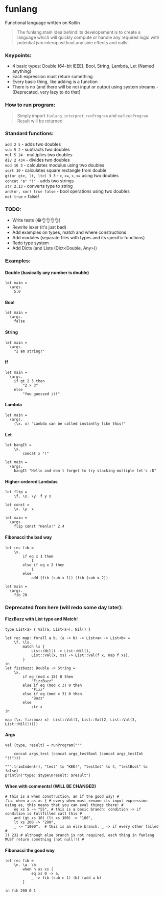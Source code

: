 # funlang
Functional language written on Kotlin
> The funlang.main idea behind its developement is to create a language which will quickly compute or handle any required logic with potential jvm interop without any side effects and nulls!

### Keypoints:
- 4 basic types: Double (64-bit IEEE), Bool, String, Lambda, Let (Named anything)
- Each expression must return something
- Every basic thing, like adding is a function
- There is no (and there will be no) input or output using system streams - [Deprecated, very lazy to do that]

### How to run program:
> Simply import `funlang.interpret.runProgram` and call `runProgram`\
  Result will be returned

### Standard functions:
`add 2 5` - adds two doubles\
`sub 5 2` - subtracts two doubles\
`mul 5 24` - multiplies two doubles\
`div 2 434` - divides two doubles\
`mod 10 3` - calculates modulus using two doubles\
`sqrt 10` - calculates square rectangle from double\
`gt(or gte, lt, lte) 3 3` - `>`, `>=`, `<`, `<=` using two doubles\
`concat "a" "!"` - adds two strings\
`str 2.13` - converts type to string\
`and(or, xor) true false` - bool operations using two doubles\
`not true` = false!


### TODO:
- Write tests (😂👌👌👌👌)
- Rewrite lexer (it's just bad)
- Add examples on types, match and where constructions
- Add modules (separate files with types and its specific functions)
- Redo type system
- Add Dicts (and Lists (Dict<Double, Any>))

### Examples:
#### Double (basically any number is double)
```
let main =
  \args.
    5.0
```

#### Bool
```
let main =
  \args.
    false
```

#### String
```
let main =
  \args.
    "I am string!"
```

#### If
```
let main =
  \args.
    if gt 2 3 then
        "2 > 3"
    else 
        "You guessed it!"
```

#### Lambda
```
let main =
  \args.
    (\x. x) "Lambda can be called instantly like this!"
```

#### Let
```
let bangIt = 
    \x. 
        concat x "!" 

let main =
  \args.
    bangIt "Hello and don't forget to try stacking multiple let's :D"
```

#### Higher-ordered Lambdas
```
let flip = 
    \f. \x. \y. f y x 

let const = 
    \x. \y. x 

let main =
  \args.
    flip const "Henlo!" 2.4
```

#### Fibonacci the bad way
```
let rec fib =
    \x.
        if eq x 1 then
            1
        else if eq x 2 then
            1
        else
            add (fib (sub x 1)) (fib (sub x 2))

let main =
  \args.
    fib 20
```

### Deprecated from here (will redo some day later):

#### FizzBuzz with List type and Match!
```
type List<a> { Val(a, List<a>), Nil() }

let rec map: forall a b. (a -> b) -> List<a> -> List<b> =
    \f. \ls.
        match ls {
            List::Nil() -> List::Nil(),
            List::Val(x, xs) -> List::Val(f x, map f xs),
        }
in
let fizzbuzz: Double -> String =
    \x.
        if eq (mod x 15) 0 then
            "FizzBuzz"
        else if eq (mod x 3) 0 then
            "Fizz"
        else if eq (mod x 3) 0 then
            "Buzz"
        else
            str x
in

map (\x. fizzbuzz x)  List::Val(1, List::Val(2, List::Val(3, List::Nil()))))
```

#### Args
```
val (type, result) = runProgram("""

    concat args_test (concat args_testBool (concat args_testInt "!!")))
    
""".trimIndent(), "test" to "KEK!", "testInt" to 4, "testBool" to false)
println("type: $type\nresult: $result")
```

#### When with comments! (WILL BE CHANGED)
```
# this is a when construction, an if the good way! #
(\a. when a as xs { # every when must rename its input expression using as, this means that you can eval things there! #
    eq xs 5 -> "55", # this is a basic branch: condition -> if condition is fullfilled call this #
    and (gt xs 10) (lt xs 100) -> "100",
    lt xs 200 -> "200",
    _ -> "1000",  # this is an else branch: _ -> if every other failed #
}) 231 # although else branch is not required, each thing in funlang MUST return something (not null!!) #
```

#### Fibonacci the good way
```
let rec fib =
    \n. \a. \b.
        when n as xs {
            eq xs 0 -> a,
            _ -> fib (sub n 1) (b) (add a b)
        }

in fib 200 0 1
```
